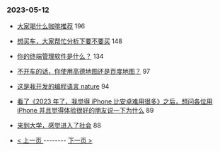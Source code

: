 ### 2023-05-12 
- [大家喝什么咖啡推荐](https://www.v2ex.com/t/939378) 196
- [想买车，大家帮忙分析下要不要买](https://www.v2ex.com/t/939404) 148
- [你的终端管理软件是什么？](https://www.v2ex.com/t/939408) 134
- [不开车的话，你使用高德地图还是百度地图？](https://www.v2ex.com/t/939401) 97
- [这是我开发的编程语言 nature](https://www.v2ex.com/t/939430) 94
- [看了《2023 年了，我觉得 iPhone 比安卓难用很多》之后，想问各位用 iPhone 并且觉得体验很好的朋友说一下为什么](https://www.v2ex.com/t/939521) 89
- [来到大学，感觉进入了社会](https://www.v2ex.com/t/939343) 88 

- [ < 上一页 ](https://github.com/able8/v2ex-hot-record/blob/master/2023-05-11.md) -------- [ 下一页 > ](https://github.com/able8/v2ex-hot-record/blob/master/2023-05-13.md)